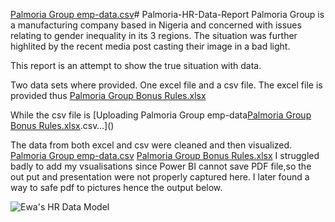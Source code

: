 [Palmoria Group emp-data.csv](https://github.com/user-attachments/files/21568458/Palmoria.Group.emp-data.csv)# Palmoria-HR-Data-Report
Palmoria Group is a manufacturing company based in Nigeria and concerned with issues
relating to gender inequality in its 3 regions. The situation was further highlited by the recent media 
post casting their image in a bad light. 

This report is an attempt to show the true situation with data.

Two data sets where provided. One excel file and a csv file.
The excel file is provided thus [Palmoria Group Bonus Rules.xlsx](https://github.com/user-attachments/files/21568456/Palmoria.Group.Bonus.Rules.xlsx)

While the csv file is 
[Uploading Palmoria Group emp-data[Palmoria Group Bonus Rules.xlsx](https://github.com/user-attachments/files/21568459/Palmoria.Group.Bonus.Rules.xlsx).csv…]()

The data from both excel and csv were cleaned and then visualized. 
[Palmoria Group emp-data.csv](https://github.com/user-attachments/files/21323310/Palmoria.Group.emp-data.csv)
[Palmoria Group Bonus Rules.xlsx](https://github.com/user-attachments/files/21323309/Palmoria.Group.Bonus.Rules.xlsx)
I struggled badly to add my vsualisations since Power BI cannot save PDF file,so the out put and presentation were not properly captured here.
I later found a way to safe pdf to pictures hence the output below.


![Ewa's HR Data Model](https://github.com/user-attachments/assets/1af50fe4-a7dd-4955-ba20-34cf8646de61)
